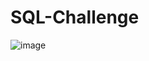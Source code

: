 # SQL-Challenge
![image](https://user-images.githubusercontent.com/64395120/181872528-a83f01a4-a8d2-4df0-98e5-005e545b6345.png)
